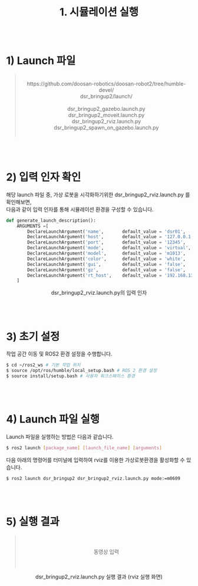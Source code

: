 # <center>1. 시뮬레이션 실행</center>

<br/><br/>

# 1) Launch 파일
> <br/>
> <center>https://github.com/doosan-robotics/doosan-robot2/tree/humble-devel/</center>
> <center>dsr_bringup2/launch/</center>
> <br/>
> <center>dsr_bringup2_gazebo.launch.py</center>
> <center>dsr_bringup2_moveit.launch.py</center>
> <center>dsr_bringup2_rviz.launch.py</center>
> <center>dsr_bringup2_spawn_on_gazebo.launch.py</center>
> <br/>

<br/><br/>

# 2) 입력 인자 확인
해당 launch 파일 중, 가상 로봇을 시각화하기위한 dsr_bringup2_rviz.launch.py 를 확인해보면, <br/>
다음과 같이 입력 인자를 통해 시뮬레이션 환경을 구성할 수 있습니다. <br/>

```python
def generate_launch_description():
    ARGUMENTS =[ 
        DeclareLaunchArgument('name',       default_value = 'dsr01',            description = 'NAME_SPACE'      ),
        DeclareLaunchArgument('host',       default_value = '127.0.0.1',        description = 'ROBOT_IP'        ),
        DeclareLaunchArgument('port',       default_value = '12345',            description = 'ROBOT_PORT'      ),
        DeclareLaunchArgument('mode',       default_value = 'virtual',          description = 'OPERATION MODE'  ),
        DeclareLaunchArgument('model',      default_value = 'm1013',            description = 'ROBOT_MODEL'     ),
        DeclareLaunchArgument('color',      default_value = 'white',            description = 'ROBOT_COLOR'     ),
        DeclareLaunchArgument('gui',        default_value = 'false',            description = 'Start RViz2'     ),
        DeclareLaunchArgument('gz',         default_value = 'false',            description = 'USE GAZEBO SIM'  ),
        DeclareLaunchArgument('rt_host',    default_value = '192.168.137.50',   description = 'ROBOT_RT_IP'     ),
    ]
```
<center>dsr_bringup2_rviz.launch.py의 입력 인자</center>

<br/><br/>

# 3) 초기 설정
작업 공간 이동 및 ROS2 환경 설정을 수행합니다.
``` bash
$ cd ~/ros2_ws # 기본 작업 위치
$ source /opt/ros/humble/local_setup.bash # ROS 2 환경 설정
$ source install/setup.bash # 사용자 워크스페이스 환경
```

<br/><br/>

# 4) Launch 파일 실행
Launch 파일을 실행하는 방법은 다음과 같습니다.
```bash
$ ros2 launch [package_name] [launch_file_name] [arguments]
```
다음 아래의 명령어를 터미널에 입력하여 rviz를 이용한 가상로봇환경을 활성화할 수 있습니다.
```bash
$ ros2 launch dsr_bringup2 dsr_bringup2_rviz.launch.py mode:=m0609
```

<br/><br/>

# 5) 실행 결과
> <br/>
> <br/>
> <center>동영상 입력</center>
> <br/>
> <br/>
<center>dsr_bringup2_rviz.launch.py 실행 결과 (rviz 실행 화면)</center>

